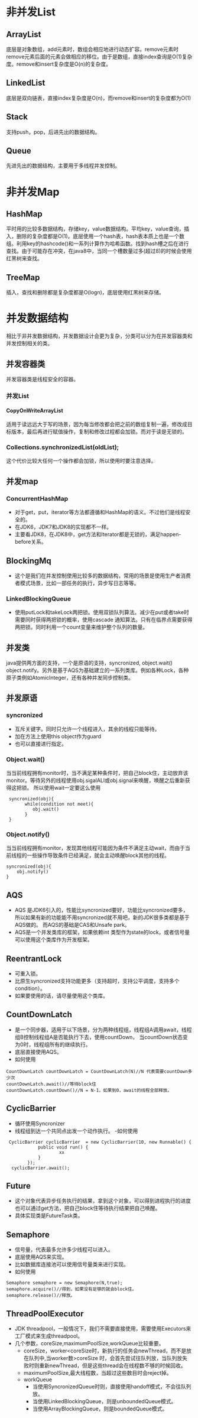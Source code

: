 # 非并发List
## ArrayList
底层是对象数组，add元素时，数组会相应地进行动态扩容。remove元素时remove元素后面的元素会做相应的移位。由于是数组，直接index查询是O(1)复杂度。remove和insert复杂度是O(n)的复杂度。
## LinkedList
底层是双向链表，直接index复杂度是O(n)，而remove和insert的复杂度都为O(1)
## Stack
支持push，pop，后进先出的数据结构。
## Queue
先进先出的数据结构，主要用于多线程并发控制。
# 非并发Map
## HashMap
平时用的比较多数据结构，存储key，value数据结构。平均key，value查询，插入，删除的复杂度都是O(1)。底层使用一个hash表，hash表本质上也是一个数组。利用key的hashcode()和一系列计算作为哈希函数。找到hash槽之后在进行查找。由于可能存在冲突，在java8中，当同一个槽数量过多(超过8)的时候会使用红黑树来查找。
## TreeMap
插入，查找和删除都是复杂度都是O(logn)，底层使用红黑树来存储。
# 并发数据结构
相比于非并发数据结构，并发数据设计会更为复杂，分类可以分为在并发容器类和并发控制相关的类。

## 并发容器类
并发容器类是线程安全的容器。
### 并发List
#### CopyOnWriteArrayList
适用于读远远大于写的场景，因为每当修改都会把之前的数组复制一遍，修改成目标版本，最后再进行赋值操作，复制和修改过程都会加锁。而对于读是无锁的。
### Collections.synchronizedList(oldList);
这个代价比较大任何一个操作都会加锁，所以使用时要注意选择。
## 并发map
### ConcurrentHashMap
- 对于get，put，iterator等方法都遵循和HashMap的语义。不过他们是线程安全的。
- 在JDK6，JDK7和JDK8的实现都不一样。
- 主要看JDK8，在JDK8中，get方法和Iterator都是无锁的，满足happen-before关系。
## BlockingMq
- 这个是我们在并发控制使用比较多的数据结构，常用的场景是使用生产者消费者模式场景，比如一部任务的执行，异步写日志等等。
### LinkedBlockingQueue
- 使用putLock和takeLock两把锁。使用双锁队列算法。减少在put或者take时需要同时获得两把锁的概率，使用cascade 通知算法。只有在临界点需要获得两把锁。同时利用一个count变量来维护整个队列的数量。

## 并发类
java提供两方面的支持，一个是原语的支持，syncronized, object.wait() object.notify。另外是基于AQS为基础建立的一系列类库。例如各种Lock，各种原子类例如AtomicInteger，还有各种并发同步控制类。

## 并发原语
### syncronized
- 互斥关键字。同时只允许一个线程进入，其余的线程只能等待。
- 加在方法上使用this object作为guard
- 也可以直接进行指定。

### Object.wait()
当当前线程拥有monitor时，当不满足某种条件时，把自己block住，主动放弃该monitor。等待另外的线程使用obj.sigalALl或obj.signal来唤醒，唤醒之后重新获得这把锁。
所以使用wait一定要这么使用
``` 
 syncronized(obj){
       while(condition not meet){
          obj.wait()
       }
 }
```

### Object.notify()
当当前线程拥有monitor，发现其他线程可能因为条件不满足主动wait，而由于当前线程的一些操作导致条件已经满足，就会主动唤醒block其他的线程。
```$xslt
syncronized(obj){
    obj.notify()
}
```

## AQS
- AQS 是JDK6引入的，性能比syncronized要好，功能比syncronized要多，所以如果有新的功能能不用syncronized就不用吧，新的JDK很多类都是基于AQS做的。
而AQS的基础是CAS和Unsafe park。
- AQS是一个并发类库的框架，如果依赖int 类型作为state的lock，或者信号量可以使用这个类库作为开发框架。

## ReentrantLock
- 可重入锁。
- 比原生syncronized支持功能更多（支持超时，支持公平调度，支持多个condition）。
- 如果要使用的话，请尽量使用这个类库。

## CountDownLatch
-  是一个同步器，适用于以下场景，分为两种线程组，线程组A调用await，线程组B控制线程组A是否能执行下去，使用countDown，
当countDown状态变为0时，线程组所有的继续执行。
- 底层直接使用AQS。
- 如何使用
```$xslt
CountDownLatch countDownLatch = CountDownLatch(N)//N 代表需要countDown多少次
countDownLatch.await()//等待block住
countDownLatch.countDown()//N = N-1，如果到0，await的线程全部释放。
```

## CyclicBarrier
- 循环使用Syncronizer
- 线程组到达一个共同点出发一个动作执行。
-如何使用
```$xslt
 CyclicBarrier cyclicBarrier  = new CyclicBarrier(10, new Runnable() {
            public void run() {
                    xx
            }
        });
  cyclicBarrier.await();
```

## Future
- 这个对象代表异步任务执行的结果，拿到这个对象，可以得到进程执行的进度也可以通过get方法，把自己block住等待执行结果把自己唤醒。
- 具体实现类是FutureTask类。

## Semaphore
- 信号量，代表最多允许多少线程可以进入。
- 底层使用AQS来实现。
- 比如数据库连接池可以使用信号量类来进行实现。
- 如何使用
```$xslt
Semaphore semaphore = new Semaphore(N,true);
semaphore.acquire()//得到，如果没有足够的就会block住。
semaphore.release()//释放。
```

## ThreadPoolExecutor
- JDK threadpool，一般情况下，我们不需要直接使用，需要使用Executors来工厂模式来生成threadpool。
- 几个参数，coreSize,maximumPoolSize,workQueue比较重要。
    - coreSize，worker<coreSize时，新执行的任务会newThread，而不是放在队列中,当worker数>coreSize
    时，会首先尝试往队列放，当队列放失败时则重新newThread，但是这些thread会在线程数不够的时候回收。
    - maximumPoolSize,最大线程数，当超过这些数目时会reject掉。
    - workQueue
        - 当使用SyncronizedQueue时则，直接使用handoff模式，不会往队列放。
        - 当使用LinkedBlockingQueue，则是unboundedQueue模式。
        - 当使用ArrayBlockingQueue，则是boundedQueue模式。

    






